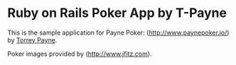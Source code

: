 # Ruby on Rails Poker App by T-Payne

This is the sample application for 
Payne Poker:
(http://www.paynepoker.io/)
by [Torrey Payne](http://www.github.com/tpizzle).

Poker images provided by (http://www.jfitz.com).